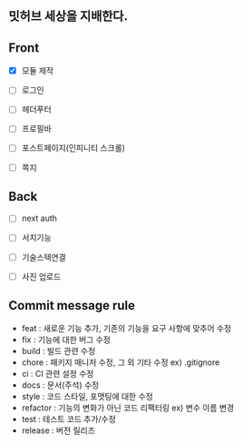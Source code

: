 ## 밋허브 세상을 지배한다.

## Front

- [x] 모듈 제작

- [ ] 로그인

- [ ] 헤더푸터

- [ ] 프로필바

- [ ] 포스트페이지(인피니티 스크롤)

- [ ] 쪽지

## Back

- [ ] next auth

- [ ] 서치기능

- [ ] 기술스텍연결

- [ ] 사진 업로드

## Commit message rule 
- feat : 새로운 기능 추가, 기존의 기능을 요구 사항에 맞추어 수정
- fix : 기능에 대한 버그 수정
- build : 빌드 관련 수정
- chore : 패키지 매니저 수정, 그 외 기타 수정 ex) .gitignore
- ci : CI 관련 설정 수정
- docs : 문서(주석) 수정
- style : 코드 스타일, 포맷팅에 대한 수정
- refactor : 기능의 변화가 아닌 코드 리팩터링 ex) 변수 이름 변경
- test : 테스트 코드 추가/수정
- release : 버전 릴리즈
